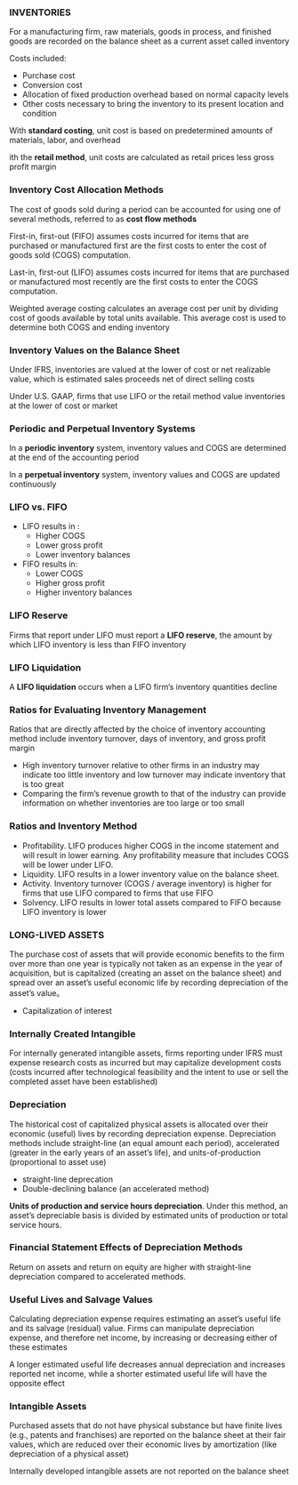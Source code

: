 ### INVENTORIES 
For a manufacturing firm, raw materials, goods in process, and finished goods are recorded on the balance sheet as a current asset called inventory 

Costs included:
- Purchase cost 
- Conversion cost 
- Allocation of fixed production overhead based on normal capacity levels 
- Other costs necessary to bring the inventory to its present location and condition 

With **standard costing**, unit cost is based on predetermined amounts of materials, labor, and overhead 

ith the **retail method**, unit costs are calculated as retail prices less gross profit margin  

### Inventory Cost Allocation Methods 
The cost of goods sold during a period can be accounted for using one of several methods, referred to as **cost flow methods** 

First-in, first-out (FIFO) assumes costs incurred for items that are purchased or manufactured first are the first costs to enter the cost of goods sold (COGS) computation.  

Last-in, first-out (LIFO) assumes costs incurred for items that are purchased or manufactured most recently are the first costs to enter the COGS computation.  

Weighted average costing calculates an average cost per unit by dividing cost of goods available by total units available. This average cost is used to determine both COGS and ending inventory 

### Inventory Values on the Balance Sheet 
Under IFRS, inventories are valued at the lower of cost or net realizable value, which is estimated sales proceeds net of direct selling costs 

Under U.S. GAAP, firms that use LIFO or the retail method value inventories at the lower of cost or market 

### Periodic and Perpetual Inventory Systems 
In a **periodic inventory** system, inventory values and COGS are determined at the end of the accounting period 

In a **perpetual inventory** system, inventory values and COGS are updated continuously 

### LIFO vs. FIFO 
- LIFO results in : 
    - Higher COGS 
    - Lower gross profit 
    - Lower inventory balances 
- FIFO results in:
    - Lower COGS 
    - Higher gross profit 
    - Higher inventory balances   

### LIFO Reserve 
Firms that report under LIFO must report a **LIFO reserve**, the amount by which LIFO inventory is less than FIFO inventory 

### LIFO Liquidation
A **LIFO liquidation** occurs when a LIFO firm’s inventory quantities decline

### Ratios for Evaluating Inventory Management  
Ratios that are directly affected by the choice of inventory accounting method include inventory turnover, days of inventory, and gross profit margin  
- High inventory turnover relative to other firms in an industry may indicate too little inventory and low turnover may indicate inventory that is too great 
- Comparing the firm’s revenue growth to that of the industry can provide information on whether inventories are too large or too small  

### Ratios and Inventory Method 
- Profitability. LIFO produces higher COGS in the income statement and will result in lower earning. Any profitability measure that includes COGS will be lower under LIFO. 
- Liquidity. LIFO results in a lower inventory value on the balance sheet. 
- Activity. Inventory turnover (COGS / average inventory) is higher for firms that use LIFO compared to firms that use FIFO  
- Solvency. LIFO results in lower total assets compared to FIFO because LIFO inventory is lower 

### LONG-LIVED ASSETS 
The purchase cost of assets that will provide economic benefits to the firm over more than one year is typically not taken as an expense in the year of acquisition, but is capitalized (creating an asset on the balance sheet) and spread over an asset’s useful economic life by recording depreciation of the asset’s value。 

- Capitalization of interest 

### Internally Created Intangible 
For internally generated intangible assets, firms reporting under IFRS must expense research costs as incurred but may capitalize development costs (costs incurred after technological feasibility and the intent to use or sell the completed asset have been established) 

### Depreciation 
The historical cost of capitalized physical assets is allocated over their economic (useful) lives by recording depreciation expense. Depreciation methods include straight-line (an equal amount each period), accelerated (greater in the early years of an asset’s life), and units-of-production (proportional to asset use) 
- straight-line deprecation 
- Double-declining balance (an accelerated method) 

**Units of production and service hours depreciation**. Under this method, an asset’s depreciable basis is divided by estimated units of production or total service hours.  

### Financial Statement Effects of Depreciation Methods

Return on assets and return on equity are higher with straight-line depreciation compared to accelerated methods. 

### Useful Lives and Salvage Values  

Calculating depreciation expense requires estimating an asset’s useful life and its salvage (residual) value. Firms can manipulate depreciation expense, and therefore net income, by increasing or decreasing either of these estimates 

A longer estimated useful life decreases annual depreciation and increases reported net income, while a shorter estimated useful life will have the opposite effect

### Intangible Assets 
Purchased assets that do not have physical substance but have finite lives (e.g., patents and franchises) are reported on the balance sheet at their fair values, which are reduced over their economic lives by amortization (like depreciation of a physical asset) 

Internally developed intangible assets are not reported on the balance sheet